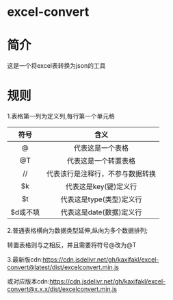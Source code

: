 # excel-convert

# 简介
这是一个将excel表转换为json的工具

# 规则
1.表格第一列为定义列,每行第一个单元格

|   符号   |               含义               |
| :------: | :------------------------------: |
|    @     |         代表这是一个表格         |
|    @T    |       代表这是一个转置表格       |
|    //    | 代表该行是注释行，不参与数据转换 |
|    $k    |      代表这是key(键)定义行       |
|    $t    |     代表这是type(类型)定义行     |
| $d或不填 |     代表这是date(数据)定义行     |

2.普通表格横向为数据类型延伸,纵向为多个数据排列; 

  转置表格则与之相反，并且需要将符号@改为@T

3.最新版cdn:https://cdn.jsdelivr.net/gh/kaxifakl/excel-convert@latest/dist/excelconvert.min.js

或对应版本cdn:https://cdn.jsdelivr.net/gh/kaxifakl/excel-convert@x.x.x/dist/excelconvert.min.js
